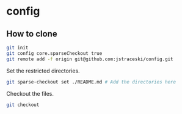 # config

## How to clone

```bash
git init
git config core.sparseCheckout true
git remote add -f origin git@github.com:jstraceski/config.git
```

Set the restricted directories.
```bash
git sparse-checkout set ./README.md # Add the directories here
```

Checkout the files.
```bash
git checkout
```
